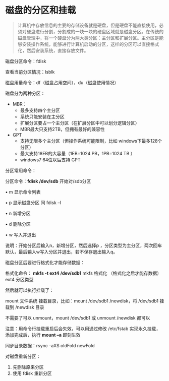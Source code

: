 # 磁盘的分区和挂载

> 计算机中存放信息的主要的存储设备就是硬盘，但是硬盘不能直接使用，必须对硬盘进行分割，分割成的一块一块的硬盘区域就是磁盘分区。在传统的磁盘管理中，将一个硬盘分为两大类分区：主分区和扩展分区。主分区是能够安装操作系统，能够进行计算机启动的分区，这样的分区可以直接格式化，然后安装系统，直接存放文件。

磁盘分区命令：fdisk

查看当前分区情况：lsblk

磁盘用量命令：df（磁盘占用空间），du（磁盘使用情况）

磁盘分为两种分区：

* MBR：
  * 最多支持四个主分区
  * 系统只能安装在主分区
  * 扩展分区要占一个主分区（在扩展分区中可以划分逻辑分区）
  * MBR最大只支持2TB，但拥有最好的兼容性
* GPT
  * 支持无限多个主分区（但操作系统可能限制，比如 windows下最多128个分区）
  * 最大支持18EB的大容量（1EB=1024 PB，1PB=1024 TB ）
  * windows7 64位以后支持 GPT

分区常用命令：

分区命令：**fdisk /dev/sdb** 开始对/sdb分区

• m 显示命令列表

• p 显示磁盘分区 同 fdisk –l

• n 新增分区

• d 删除分区

• w 写入并退出

说明：开始分区后输入n，新增分区，然后选择p ，分区类型为主分区，两次回车默认，最后输入w写入分区并退出，若不保存退出输入q。

磁盘分区后要进行格式化才能存储数据：

格式化命令： **mkfs -t ext4 /dev/sdb1**
mkfs 格式化 （格式化之后才能存数据）
ext4 分区类型

然后就可以执行挂载了：

mount 文件系统 挂载目录，比如：mount /dev/sdb1 /newdisk，将 /dev/sdb1 挂载到 /newdisk 目录

不需要了可以 unmount，mount /dev/sdb1 或 unmount /newdisk 都可以

注意：用命令行挂载重启后会失效，可以用通过修改 /etc/fstab 实现永久挂载，添加完成后，执行 **mount –a** 即刻生效

同步目录数据：rsync -aXS oldFold newFold



对磁盘重新分区：

1. 先删除原来分区
2. 使用 fdisk 重新分区